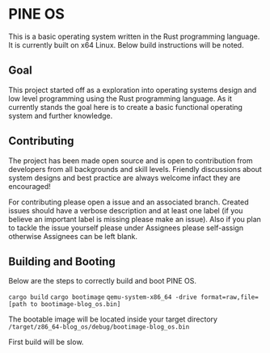# PINE OS

This is a basic operating system written in the Rust programming language. It is currently built on x64 Linux. Below build instructions will be noted.

## Goal

This project started off as a exploration into operating systems design and low level programming using the Rust programming language. As it currently stands the goal here is to create a basic functional operating system and further knowledge. 

## Contributing 

The project has been made open source and is open to contribution from developers from all backgrounds and skill levels. Friendly discussions about system designs and best practice are always welcome infact they are encouraged!

For contributing please open a issue and an associated branch. Created issues should have a verbose description and at least one label (if you believe an important label is missing please make an issue). Also if you plan to tackle the issue yourself please under Assignees please self-assign otherwise Assignees can be left blank.


## Building and Booting

Below are the steps to correctly build and boot PINE OS.

```cargo build```
```cargo bootimage```
```qemu-system-x86_64 -drive format=raw,file=[path to bootimage-blog_os.bin]```

The bootable image will be located inside your target directory ```/target/z86_64-blog_os/debug/bootimage-blog_os.bin```

First build will be slow.
